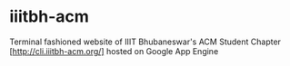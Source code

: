 iiitbh-acm
==========

Terminal fashioned website of IIIT Bhubaneswar's ACM Student Chapter [http://cli.iiitbh-acm.org/] hosted on Google App Engine
